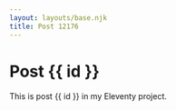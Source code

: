 ```yaml
---
layout: layouts/base.njk
title: Post 12176
---
```


# Post {{ id }}

This is post {{ id }} in my Eleventy project.
